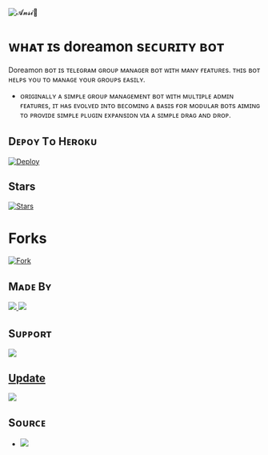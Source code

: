 ![𝓐𝓷𝓼𝓲💫]( https://telegra.ph/file/bc331d5301f621aeeaf0d.jpg )

# ᴡʜᴀᴛ ɪs doreamon sᴇᴄᴜʀɪᴛʏ ʙᴏᴛ
Doreamon ʙᴏᴛ ɪs ᴛᴇʟᴇɢʀᴀᴍ ɢʀᴏᴜᴘ ᴍᴀɴᴀɢᴇʀ ʙᴏᴛ ᴡɪᴛʜ ᴍᴀɴʏ ғᴇᴀᴛᴜʀᴇs. ᴛʜɪs ʙᴏᴛ ʜᴇʟᴘs ʏᴏᴜ ᴛᴏ ᴍᴀɴᴀɢᴇ ʏᴏᴜʀ ɢʀᴏᴜᴘs ᴇᴀsɪʟʏ.

* ᴏʀɪɢɪɴᴀʟʟʏ ᴀ sɪᴍᴘʟᴇ ɢʀᴏᴜᴘ ᴍᴀɴᴀɢᴇᴍᴇɴᴛ ʙᴏᴛ ᴡɪᴛʜ ᴍᴜʟᴛɪᴘʟᴇ ᴀᴅᴍɪɴ ғᴇᴀᴛᴜʀᴇs, ɪᴛ ʜᴀs ᴇᴠᴏʟᴠᴇᴅ ɪɴᴛᴏ ʙᴇᴄᴏᴍɪɴɢ ᴀ ʙᴀsɪs ғᴏʀ ᴍᴏᴅᴜʟᴀʀ ʙᴏᴛs ᴀɪᴍɪɴɢ ᴛᴏ ᴘʀᴏᴠɪᴅᴇ sɪᴍᴘʟᴇ ᴘʟᴜɢɪɴ ᴇxᴘᴀɴsɪᴏɴ ᴠɪᴀ ᴀ sɪᴍᴘʟᴇ ᴅʀᴀɢ ᴀɴᴅ ᴅʀᴏᴘ.

## Dᴇᴘᴏʏ Tᴏ Hᴇʀᴏᴋᴜ

[![Deploy](https://img.shields.io/badge/Deploy%20To-Heroku-blueviolet)](https://dashboard.heroku.com/new?button-url=android-app%3A%2F%2Forg.telegram.messenger%2F&template=https://github.com/BadshahAk/doreamon)
## Stars
<a href="https://github.com/darkphoenix2601/doreamon"><img src="https://img.shields.io/github/stars/darkphoenix/doreamon?label=Stars&style=flat-square&logo=github&color=F10070" alt="Stars" /></a>
# Forks
<a href="https://github.com/darkphoenix2601/doreamon/network/members"><img src="https://img.shields.io/github/forks/darkphoenix/doreamon?label=Fork&style=flat-square&logo=github&color=F10070" alt="Fork" /></a> </p>
## Mᴀᴅᴇ Bʏ

<a href="https://t.me/akshi_s_ashu1"> <img src="https://img.shields.io/badge/This%20Bot%20Was-Made%20By%20My-orange" /> <img src="https://img.shields.io/badge/Bestest-Master-ff69b4" /> </a>


## Sᴜᴘᴘᴏʀᴛ
<a href="https://t.me/phoenix_music_new"> <img src="https://img.shields.io/badge/Join-Our-green" /> 
  
## Update 
<a href="https://t.me/phoenix_music_suport"> <img src="https://img.shields.io/badge/Support-Group-critical" /> </a>

## Sᴏᴜʀᴄᴇ

* <img src="https://img.shields.io/badge/Python-red" />
